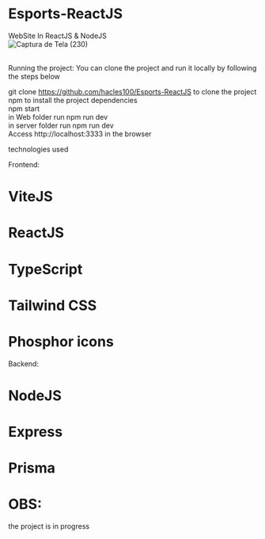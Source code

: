 # Esports-ReactJS
WebSite In ReactJS & NodeJS
<br>
![Captura de Tela (230)](https://user-images.githubusercontent.com/71661551/193790289-9cd0e391-2df6-4d12-86bc-4ab0c5be86a6.png)

<br>
Running the project:
You can clone the project and run it locally by following the steps below

git clone https://github.com/hacles100/Esports-ReactJS to clone the project <br>
npm to install the project dependencies <br>
npm start <br>
in Web folder run npm run dev <br>
in server folder run npm run dev <br>
Access http://localhost:3333 in the browser

technologies used

Frontend:

# ViteJS
# ReactJS
# TypeScript
# Tailwind CSS
# Phosphor icons


Backend:

# NodeJS
# Express
# Prisma


# OBS:
the project is in progress
